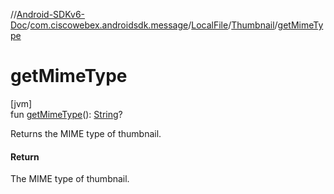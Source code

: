 //[Android-SDKv6-Doc](../../../../index.md)/[com.ciscowebex.androidsdk.message](../../index.md)/[LocalFile](../index.md)/[Thumbnail](index.md)/[getMimeType](get-mime-type.md)

# getMimeType

[jvm]\
fun [getMimeType](get-mime-type.md)(): [String](https://kotlinlang.org/api/latest/jvm/stdlib/kotlin/-string/index.html)?

Returns the MIME type of thumbnail.

#### Return

The MIME type of thumbnail.
